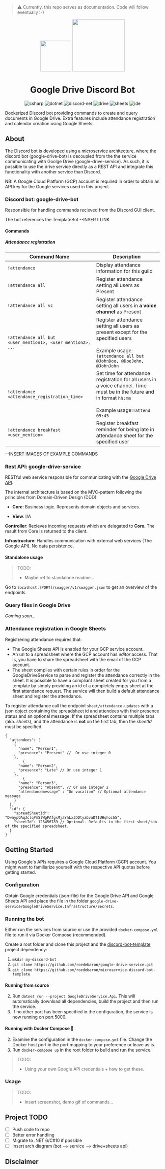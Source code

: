 
> :warning: Currently, this repo serves as documentation. Code will follow eventually :-) 

<p align="center">
  <img width="100" src="https://pnggrid.com/wp-content/uploads/2021/05/Discord-Logo-Circle-768x768.png">  
  <img width="170" src="https://logos-world.net/wp-content/uploads/2020/11/Google-Drive-Logo.png">
</p>


<h1 align="center">Google Drive Discord Bot</h1>

<p align="center">
  <img src="https://img.shields.io/badge/C%23-8.0-blue" alt="csharp" style="max-width:100%;"> 
  <img src="https://img.shields.io/badge/.NET Core-3.1-blue" alt="dotnet" style="max-width:100%;"> 
  <img src="https://img.shields.io/badge/discord--net--labs-v3.1.7-blue" alt="discord-net" style="max-width:100%;">
  <img src="https://img.shields.io/badge/google--api--drive-v3-green" alt="drive" style="max-width:100%;"> 
  <img src="https://img.shields.io/badge/google--api--sheets-v4-green" alt="sheets" style="max-width:100%;"> 
  <img src="https://img.shields.io/badge/IDE-VS2019-purple" alt="ide" style="max-width:100%;">
</p>

Dockerized Discord bot providing commands to create and query documents in Google Drive. Extra features include attendance registration and calendar creation using Google Sheets.

## About

The Discord bot is developed using a microservice architecture, where the discord bot (google-drive-bot) is decoupled from the the service communicating with Goolge Drive (google-drive-service). As such, it is possible to use the drive service directly as a REST API and integrate this functionality with another service than Discord.

NB: A Google Cloud Platform (GCP) account is required in order to obtain an API key for the Google services used in this project.

### Discord bot: google-drive-bot

Responsible for handling commands recieved from the Discord GUI client.

The bot references the TemplateBot --INSERT LINK

#### Commands

##### Attendance registration

|Command Name |Description|
|-----|--------|
|`!attendance`|Display attendance information for this guild      |
|`!attendance all`  |Register attendance setting all users as Present      |
|`!attendance all vc`  |Register attendance setting all users in **a voice channel** as Present      |
| `!attendance all but <user_mention1>, <user_mention2>, ...`| Register attendance setting all users as present except for the specified users <br/><br/>Example usage: `!attendance all but @JohnDoe, @DoeJohn, @JohnJohn`|
|`!attendance <attendance_registration_time>` | Set time for attendance registration for all users in a voice channel. Time must be in the future and in format `hh:mm` <br/><br/> Example usage:`!attend 09:45`|
| `!attendance breakfast <user_mention>` | Register breakfast reminder for being late in attendance sheet for the specified user |


--INSERT IMAGES OF EXAMPLE COMMANDS


### Rest API: google-drive-service

RESTful web service responsible for communicating with the [Google Drive API](https://developers.google.com/drive/api). 

The internal architecture is based on the MVC-pattern following the principles from Domain-Driven Design (DDD):

- **Core**: Business logic. Represents domain objects and services. 

- **View**: I/A

**Controller**: Recieves incoming requests which are delegated to **Core**. The result from Core is returned to the client.

**Infrastructure**: Handles communication with external web services (The Google API). No data persistence. 

#### Standalone usage

> TODO:
> - Maybe ref to standalone readme...


Go to `localhost:[PORT]/swagger/v1/swagger.json` to get an overview of the endpoints.

### Query files in Google Drive

*Coming soon...*


### Attendance registration in Google Sheets

Registrering attendance requires that: 
- The Google Sheets API is enabled for your GCP service account.
- An url to a spreadsheet where the GCP account has _editor_ access. That is, you have to share the spreadsheet with the email of the GCP account.   
- The sheet complies with certain rules in order for the GoogleDriveService to parse and register the attendance correctly in the sheet. It is possible to have a compliant sheet created for you from a template by simply providing an id of a completely empty sheet at the first attendance request. The service will then build a default attendance sheet and register the attendance.

To register attendance call the endpoint `sheet/attendance-updates` with a json object containing the spreadsheet id and attendees with their presence status and an optional message. If the spreadsheet contains multiple tabs (aka. *sheets*), and the attendance is **not** on the first tab, then the *sheetId* must be specified.

```JSONC
{
  "attendees": [
    {
      "name": "Person1",
      "presence": "Present" //  Or use integer 0
    },
        {
      "name": "Person2",
      "presence": "Late" // Or use integer 1
    },
        {
      "name": "Person3",
      "presence": "Absent", // Or use integer 2
      "attendancemessage" : "On vacation" // Optional attendance message
    }
  ],
  "id": {
    "spreadSheetId": "DwaypOAqJclqPmSlWgPAfgxMjaYhLxJDDtyabvaDTIUHqhoc65",
    "sheetId": 123456789 // Optional. Defaults to the first sheet/tab of the specified spreadsheet.
  }
}
```


## Getting Started

Using Google's APIs requires a Google Cloud Platform (GCP) account. You might want to familiarize yourself with the respective API quotas before getting started.

### Configuration

Obtain Google credentials (json-file) for the Google Drive API and Google Sheets API and place the file in the folder `google-drive-service/GoogleDriveService.Infrastructure/Secrets`.

### Running the bot

Either run the services from source or use the provided `docker-compose.yml` file to run it via Docker Compose (recommended).  

Create a root folder and clone this project and the [discord-bot-template](https://github.com/roedebaron/microservice-discord-bot-template) project dependency: 
1. `mkdir my-discord-bot`
2. `git clone https://github.com/roedebaron/google-drive-service.git`
3. `git clone https://github.com/roedebaron/microservice-discord-bot-template`

#### Running from source
2. Run `dotnet run --project GoogleDriveService.Api`. This will automatically download all dependencies, build the project and then run the service. 
3. If no other port has been specified in the configuration, the service is now running on port 5000. 


#### Running with Docker Compose 🐳
2. Examine the configuration in the `docker-compose.yml` file. Change the Docker host port in the port mapping to your preference or leave as is. 
3. Run `docker-compose up` in the root folder to build and run the service.

> TODO: 
> - Using your own Google API credentials + how to get these.

### Usage

> TODO:
> - Insert screenshot, demo gif of commands...


## Project TODO
- [ ] Push code to repo
- [ ] Better error handling
- [ ] Migrate to .NET 6/C#10 if possible
- [ ] Insert arch diagram (bot --> service --> drive+sheets api)

## Disclaimer



